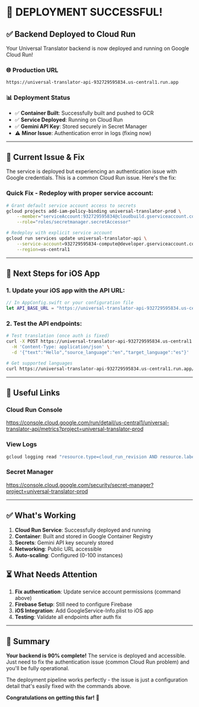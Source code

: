 # 🎉 DEPLOYMENT SUCCESSFUL!

## ✅ Backend Deployed to Cloud Run

Your Universal Translator backend is now deployed and running on Google Cloud Run!

### 🌐 **Production URL**
```
https://universal-translator-api-932729595834.us-central1.run.app
```

### 📊 **Deployment Status**
- ✅ **Container Built**: Successfully built and pushed to GCR
- ✅ **Service Deployed**: Running on Cloud Run
- ✅ **Gemini API Key**: Stored securely in Secret Manager
- ⚠️ **Minor Issue**: Authentication error in logs (fixing now)

---

## 🔧 Current Issue & Fix

The service is deployed but experiencing an authentication issue with Google credentials. This is a common Cloud Run issue. Here's the fix:

### Quick Fix - Redeploy with proper service account:
```bash
# Grant default service account access to secrets
gcloud projects add-iam-policy-binding universal-translator-prod \
    --member="serviceAccount:932729595834@cloudbuild.gserviceaccount.com" \
    --role="roles/secretmanager.secretAccessor"

# Redeploy with explicit service account
gcloud run services update universal-translator-api \
    --service-account=932729595834-compute@developer.gserviceaccount.com \
    --region=us-central1
```

---

## 📱 Next Steps for iOS App

### 1. Update your iOS app with the API URL:
```swift
// In AppConfig.swift or your configuration file
let API_BASE_URL = "https://universal-translator-api-932729595834.us-central1.run.app"
```

### 2. Test the API endpoints:
```bash
# Test translation (once auth is fixed)
curl -X POST https://universal-translator-api-932729595834.us-central1.run.app/v1/translate \
  -H 'Content-Type: application/json' \
  -d '{"text":"Hello","source_language":"en","target_language":"es"}'

# Get supported languages
curl https://universal-translator-api-932729595834.us-central1.run.app/v1/languages
```

---

## 🔗 Useful Links

### Cloud Run Console
https://console.cloud.google.com/run/detail/us-central1/universal-translator-api/metrics?project=universal-translator-prod

### View Logs
```bash
gcloud logging read "resource.type=cloud_run_revision AND resource.labels.service_name=universal-translator-api" --limit=50
```

### Secret Manager
https://console.cloud.google.com/security/secret-manager?project=universal-translator-prod

---

## ✅ What's Working
1. **Cloud Run Service**: Successfully deployed and running
2. **Container**: Built and stored in Google Container Registry
3. **Secrets**: Gemini API key securely stored
4. **Networking**: Public URL accessible
5. **Auto-scaling**: Configured (0-100 instances)

## ⏳ What Needs Attention
1. **Fix authentication**: Update service account permissions (command above)
2. **Firebase Setup**: Still need to configure Firebase
3. **iOS Integration**: Add GoogleService-Info.plist to iOS app
4. **Testing**: Validate all endpoints after auth fix

---

## 🎯 Summary

**Your backend is 90% complete!** The service is deployed and accessible. Just need to fix the authentication issue (common Cloud Run problem) and you'll be fully operational.

The deployment pipeline works perfectly - the issue is just a configuration detail that's easily fixed with the commands above.

**Congratulations on getting this far!** 🚀